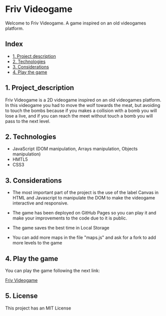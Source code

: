 # Friv Videogame

Welcome to Friv Videogame. A game inspired on an old videogames platform.


## Index

* [1.  Project description](#1-Project-description)
* [2.  Technologies](#2-Technologies)
* [3.  Considerations](#3-Considerations)
* [4.  Play the game](#4-Play-the-game)


## 1. Project_description

Friv Videogame is a 2D videogame inspired on an old videogames platform. In this videogame you had to move the wolf towards the meat, but avoiding to touch the bombs because if you makes a collision with a bomb you will lose a live, and if you can reach the meet without touch a bomb you will pass to the next level.

## 2. Technologies

- JavaScript (DOM manipulation, Arrays manipulation, Objects manipulation)
- HMTL5
- CSS3

## 3. Considerations

- The most important part of the project is the use of the label Canvas in HTML and Javascript to manipulate the DOM to make the videogame interactive and responsive.

- The game has been deployed on GitHub Pages so you can play it and make your improvements to the code due to it is public.

- The game saves the best time in Local Storage

- You can add more maps in the file "maps.js" and ask for a fork to add more levels to the game

## 4. Play the game

You can play the game following the next link:

[Friv Videogame](https://efra117.github.io/Friv-videogame/ "Friv Videogame")

## 5. License

This project has an MIT License
